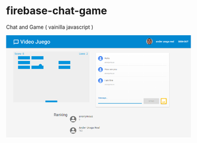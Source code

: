 # firebase-chat-game
Chat and Game ( vainilla javascript )


![Alt text](https://github.com/anderuraga/firebase-chat-game/blob/master/screnshots/main.png)
